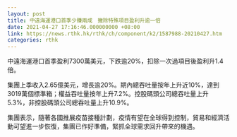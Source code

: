 ```yaml
---
layout: post
title: 中遠海運港口首季少賺兩成　撇除特殊項目盈利升逾一倍
date: 2021-04-27 17:16:46.000000000 +08:00
link: https://news.rthk.hk/rthk/ch/component/k2/1587988-20210427.htm
categories: rthk
---
```


中遠海運港口首季盈利7300萬美元，下跌逾20%，扣除一次過項目後盈利升1.4倍。

集團上季收入2.65億美元，增長逾20%。期內總吞吐量按年上升近10%，達到3019萬個標準箱；權益吞吐量按年上升7.2%。控股碼頭公司總吞吐量上升5.3%，非控股碼頭公司總吞吐量上升10.9%。

集團表示，隨著各國推展疫苗接種計劃，疫情有望在全球得到控制，貿易和經濟活動可望進一步恢復，集團已作好準備，緊抓全球需求回升帶來的機遇。
